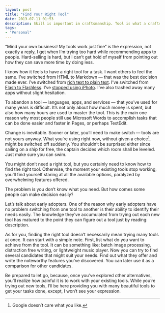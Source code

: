 ```yaml
---
layout: post
title: "Find Your Right Tool"
date: 2013-07-11 01:53
description: Skill is important in craftsmanship. Tool is what a craftsman need to craft arts and products faster.
tags:
- "Personal"
---
```


“Mind your own business! My tools work just fine” is the expression, not exactly a reply, I get when I’m trying too hard while recommending apps to people. Hard-selling is hard, but I can’t get hold of myself from pointing out how they can save more time by doing less.

<!--more-->

I know how it feels to have a right tool for a task. I want others to feel the same. I’ve switched from HTML to Markdown — that was the best decision made ever. I’ve switched from [rich text to plain text][6817-003]. I’ve switched from [Flash to Flashless][6817-002]. I’ve [stopped using iPhoto][6817-001]. I’ve also trashed away many apps without slight hesitation.

To abandon a tool — languages, apps, and services — that you’ve used for many years is difficult. It’s not only about how much money is spent, but also how many hours are used to master the tool. This is the main one reason why most people still use Microsoft Words to accomplish tasks that can be done easier and faster in Pages, or perhaps TextEdit.

Change is inevitable. Sooner or later, you’ll need to make switch — tools are not yours anyway. What you’re using right now, without given a choice[^1], might be switched off suddenly. You shouldn’t be surprised either since sailing on a ship for free, the captain decides which room shall be leveled. Just make sure you can swim.

You might don’t need a right tool, but you certainly need to know how to find the right tool. Otherwise, the moment your existing tools stop working, you’ll find yourself staring at all the available options, paralyzed by overwhelming features offered.

The problem is you don’t know what you need. But how comes some people can make decision easily?

Let’s talk about early adopters. One of the reason why early adopters have no problem switching from one tool to another is their ability to identify their needs easily. The knowledge they’ve accumulated from trying out each new tool has matured to the point they can figure out a tool just by reading description.

As for you, finding the right tool doesn’t necessarily mean trying many tools at once. It can start with a simple note. First, list what do you want to achieve from the tool. It can be something like: batch image processing, distraction free writing, or lightweight music player. Now you can try to find several candidates that might suit your needs. Find out what they offer and write the noteworthy features you’ve discovered. You can later use it as a comparison for other candidates.

Be prepared to let go, because, once you’ve explored other alternatives, you’ll realize how painful it is to work with your existing tools. While you’re trying out new tools, I’ll be here providing you with many beautiful tools to get your tasks done, except, I won’t see your expression.

[^1]: Google doesn’t care what you like.

[6817-001]: http://sayzlim.net/move-entire-iphoto-library-to-dropbox "Move Entire iPhoto Library to Dropbox | Sayz Lim"
[6817-002]: http://sayzlim.net/three-extensions-one-browser-killed-flash "Three Extensions, One Browser, Killed Flash | Sayz Lim"
[6817-003]: http://sayzlim.net/use-plain-text-on-your-mac/ "Use Plain Text on Your Mac | Sayz Lim"
